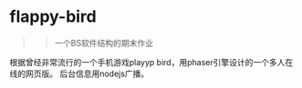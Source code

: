 # flappy-bird

>> 一个BS软件结构的期末作业

根据曾经非常流行的一个手机游戏playyp bird，用phaser引擎设计的一个多人在线的网页版。
后台信息用nodejs广播。

